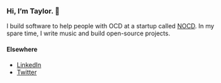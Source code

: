 ### Hi, I’m Taylor. 👋
I build software to help people with OCD at a startup called [NOCD](https://treatmyocd.com). In my spare time, I write music and build open-source projects. 

#### Elsewhere
* [LinkedIn](https://linkedin.com/in/taylorjamesbryant)
* [Twitter](https://twitter.com/tayl_rbryant)

